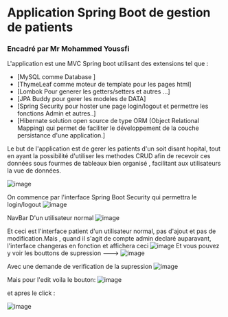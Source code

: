 # Application Spring Boot de gestion de patients  

### Encadré par Mr Mohammed Youssfi

L'application est une MVC Spring boot utilisant des extensions tel que :
* [MySQL comme Database ]
* [ThymeLeaf comme moteur de template pour les pages html]
* [Lombok Pour generer les getters/setters et autres ...]
* [JPA Buddy pour gerer les modeles de DATA]
* [Spring Security pour hoster une page login/logout et permettre les fonctions Admin et autres..]
* [Hibernate solution open source de type ORM (Object Relational Mapping) qui permet de faciliter le développement de la couche persistance d'une application.]

Le but de l'application est de gerer les patients d'un soit disant hopital, tout en ayant la possibilité d'utiliser les methodes CRUD 
afin de recevoir ces données sous fourmes de tableaux bien organisé , facilitant aux utilisateurs la vue de données.

![image](https://user-images.githubusercontent.com/44275564/165290965-6c671c62-2f20-47b3-962e-1215b42bc6f0.png)

On commence par l'interface Spring Boot Security  qui permettra le login/logout
![image](https://user-images.githubusercontent.com/44275564/165291205-6d80e63e-ccb5-4a1f-9ef3-29b0c34bcf59.png)

NavBar D'un utilisateur normal
![image](https://user-images.githubusercontent.com/44275564/165291346-6e15f53c-6cb0-40d4-8042-7364c34057c0.png)

Et ceci est l'interface patient d'un utilisateur normal, pas d'ajout et pas de modification.Mais  , quand il s'agit de compte admin declaré auparavant,
l'interface changeras en fonction et affichera ceci
![image](https://user-images.githubusercontent.com/44275564/166076556-c6ac539d-3178-47b3-881a-f326d2381406.png)
 Et vous pouvez y voir les bouttons de supression --->
 ![image](https://user-images.githubusercontent.com/44275564/166076623-a8f2c5b4-aeee-4085-bf9c-0066707cca3c.png)

 Avec une demande de verification de la supression 
 ![image](https://user-images.githubusercontent.com/44275564/166076676-b906756b-d055-4307-917a-6686059ade1c.png)

Mais pour l'edit voila le bouton: ![image](https://user-images.githubusercontent.com/44275564/166076739-a5280e4c-9007-4174-a3ec-5cfe8b3c4ffc.png)

et apres le click :

![image](https://user-images.githubusercontent.com/44275564/166076774-47a4b5cb-d331-425f-800d-302b668c2332.png)



